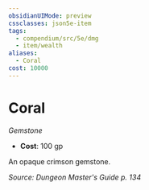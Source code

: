 ```yaml
---
obsidianUIMode: preview
cssclasses: json5e-item
tags:
  - compendium/src/5e/dmg
  - item/wealth
aliases:
  - Coral
cost: 10000
---
```

# Coral
*Gemstone*  

- **Cost**: 100 gp

An opaque crimson gemstone.

*Source: Dungeon Master's Guide p. 134*
